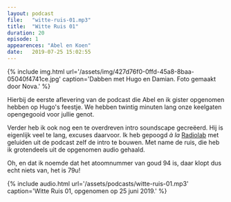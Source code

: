 ```yaml
---
layout: podcast
file:   "witte-ruis-01.mp3"
title:  "Witte Ruis 01"
duration: 20
episode: 1
appearences: "Abel en Koen"
date:   2019-07-25 15:02:55
---
```


{% include img.html url='/assets/img/427d76f0-0ffd-45a8-8baa-05040f4741ce.jpg' caption='Dabben met Hugo en Damian. Foto gemaakt door Nova.' %}

Hierbij de eerste aflevering van de podcast die Abel en ik gister opgenomen hebben op Hugo's feestje. We hebben twintig minuten lang onze keelgaten opengegooid voor jullie genot.  

Verder heb ik ook nog een te overdreven intro soundscape gecreëerd. Hij is eigenlijk veel te lang, excuses daarvoor. Ik heb gepoogd *à la* [Radiolab](https://www.wnycstudios.org/podcasts/radiolab) met geluiden uit de podcast zelf de intro te bouwen. Met name de ruis, die heb ik grotendeels uit de opgenomen audio gehaald. 

Oh, en dat ik noemde dat het atoomnummer van goud 94 is, daar klopt dus echt niets van, het is 79u!

{% include audio.html url='/assets/podcasts/witte-ruis-01.mp3' caption='Witte Ruis 01, opgenomen op 25 juni 2019.' %}
